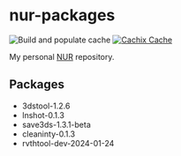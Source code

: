# nur-packages

![Build and populate cache](https://github.com/ihaveamac/nur-packages/workflows/Build%20and%20populate%20cache/badge.svg) [![Cachix Cache](https://img.shields.io/badge/cachix-ihaveahax-blue.svg)](https://ihaveahax.cachix.org)

My personal [NUR](https://github.com/nix-community/NUR) repository.

## Packages

* 3dstool-1.2.6
* lnshot-0.1.3
* save3ds-1.3.1-beta
* cleaninty-0.1.3
* rvthtool-dev-2024-01-24
